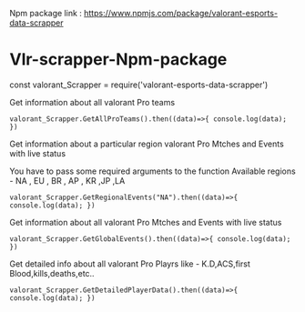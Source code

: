  Npm package link : https://www.npmjs.com/package/valorant-esports-data-scrapper

# Vlr-scrapper-Npm-package

const valorant_Scrapper = require('valorant-esports-data-scrapper')


Get information about all valorant Pro teams

`valorant_Scrapper.GetAllProTeams().then((data)=>{
    console.log(data);
})`

Get information about a particular region valorant Pro Mtches and Events with live status

You have to pass some required arguments to the function 
Available regions - NA , EU , BR , AP , KR ,JP ,LA

`
valorant_Scrapper.GetRegionalEvents("NA").then((data)=>{ 
    console.log(data);
})
`

Get information about all valorant Pro Mtches and Events with live status

`valorant_Scrapper.GetGlobalEvents().then((data)=>{
    console.log(data);
})`

Get detailed info about all valorant Pro Playrs like - K.D,ACS,first Blood,kills,deaths,etc..

`valorant_Scrapper.GetDetailedPlayerData().then((data)=>{
    console.log(data);
})`
